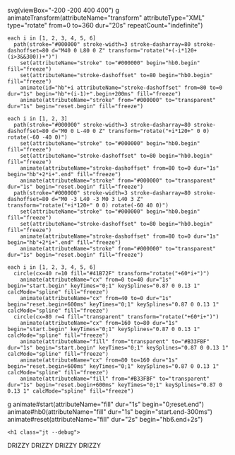 svg(viewBox="-200 -200 400 400")
  g
    animateTransform(attributeName="transform" attributeType="XML" type="rotate" from=0 to=360 dur="20s" repeatCount="indefinite")
    
    each i in [1, 2, 3, 4, 5, 6]
      path(stroke="#000000" stroke-width=3 stroke-dasharray=80 stroke-dashoffset=80 d="M40 0 L80 0 Z" transform="rotate("+(-i*120+(i>3&&300))+")")
        set(attributeName="stroke" to="#000000" begin="hb0.begin" fill="freeze")
        set(attributeName="stroke-dashoffset" to=80 begin="hb0.begin" fill="freeze")
        animate(id="hb"+i attributeName="stroke-dashoffset" from=80 to=0 dur="1s" begin="hb"+(i-1)+".begin+200ms" fill="freeze")
        animate(attributeName="stroke" from="#000000" to="transparent" dur="1s" begin="reset.begin" fill="freeze")

    each i in [1, 2, 3]
      path(stroke="#000000" stroke-width=3 stroke-dasharray=80 stroke-dashoffset=80 d="M0 0 L-40 0 Z" transform="rotate("+i*120+" 0 0) rotate(-60 -40 0)")
        set(attributeName="stroke" to="#000000" begin="hb0.begin" fill="freeze")
        set(attributeName="stroke-dashoffset" to=80 begin="hb0.begin" fill="freeze")
        animate(attributeName="stroke-dashoffset" from=80 to=0 dur="1s" begin="hb"+2*i+".end" fill="freeze")
        animate(attributeName="stroke" from="#000000" to="transparent" dur="1s" begin="reset.begin" fill="freeze")
      path(stroke="#000000" stroke-width=3 stroke-dasharray=80 stroke-dashoffset=80 d="M0 -3 L40 -3 M0 3 L40 3 Z" transform="rotate("+i*120+" 0 0) rotate(-60 40 0)")
        set(attributeName="stroke" to="#000000" begin="hb0.begin" fill="freeze")
        set(attributeName="stroke-dashoffset" to=80 begin="hb0.begin" fill="freeze")
        animate(attributeName="stroke-dashoffset" from=80 to=0 dur="1s" begin="hb"+2*i+".end" fill="freeze")
        animate(attributeName="stroke" from="#000000" to="transparent" dur="1s" begin="reset.begin" fill="freeze")

    each i in [1, 2, 3, 4, 5, 6]
      circle(cx=40 r=10 fill="#41B72F" transform="rotate("+60*i+")")
        animate(attributeName="cx" from=0 to=40 dur="1s" begin="start.begin" keyTimes="0;1" keySplines="0.87 0 0.13 1" calcMode="spline" fill="freeze")
        animate(attributeName="cx" from=40 to=0 dur="1s" begin="reset.begin+600ms" keyTimes="0;1" keySplines="0.87 0 0.13 1" calcMode="spline" fill="freeze")
      circle(cx=80 r=4 fill="transparent" transform="rotate("+60*i+")")
        animate(attributeName="cx" from=160 to=80 dur="1s" begin="start.begin" keyTimes="0;1" keySplines="0.87 0 0.13 1" calcMode="spline" fill="freeze")
        animate(attributeName="fill" from="transparent" to="#B33FBF" dur="1s" begin="start.begin" keyTimes="0;1" keySplines="0.87 0 0.13 1" calcMode="spline" fill="freeze")
        animate(attributeName="cx" from=80 to=160 dur="1s" begin="reset.begin+600ms" keyTimes="0;1" keySplines="0.87 0 0.13 1" calcMode="spline" fill="freeze")
        animate(attributeName="fill" from="#B33FBF" to="transparent" dur="1s" begin="reset.begin+600ms" keyTimes="0;1" keySplines="0.87 0 0.13 1" calcMode="spline" fill="freeze")
  
  g
    animate#start(attributeName="fill" dur="1s" begin="0;reset.end")
    animate#hb0(attributeName="fill" dur="1s" begin="start.end-300ms")
    animate#reset(attributeName="fill" dur="2s" begin="hb6.end+2s")
    
    <h1 class="jt --debug">
    
<span class="jt__row">
<span class="jt__text">DRIZZY</span>
</span>
<span class="jt__row jt__row--sibling" aria-hidden="true">
<span class="jt__text">DRIZZY</span>
</span>
<span class="jt__row jt__row--sibling" aria-hidden="true">
<span class="jt__text">DRIZZY</span>
</span>
<span class="jt__row jt__row--sibling" aria-hidden="true">
<span class="jt__text">DRIZZY</span>
</span>
</h1>
